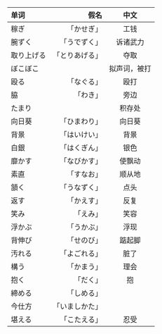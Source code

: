 
|单词|假名|中文|
|:--------|---------:|:-------:|
|稼ぎ|「かせぎ」|工钱|
|腕ずく|「うでずく」|诉诸武力|
|取り上げる|「とりあげる」|夺取|
|ぼこぼこ||拟声词，被打|
|殴る|「なぐる」|殴打|
|脇|「わき」|旁边|
|たまり||积存处|
|向日葵|「ひまわり」|向日葵|
|背景|「はいけい」|背景|
|白銀|「はくぎん」|银色|
|靡かす|「なびかす」|使飘动|
素直|「すなお」|顺从地
頷く|「うなずく」|点头
返す|「かえす」|反复
笑み|「えみ」|笑容
浮かぶ|「うかぶ」|浮现
背伸び|「せのび」|踮起脚
汚れる|「よごれる」|脏了
構う|「かまう」|理会
抱く|「だく」|抱
締める|「しめる」
今仕方|「いましかた」
堪える|「こたえる」|忍受
